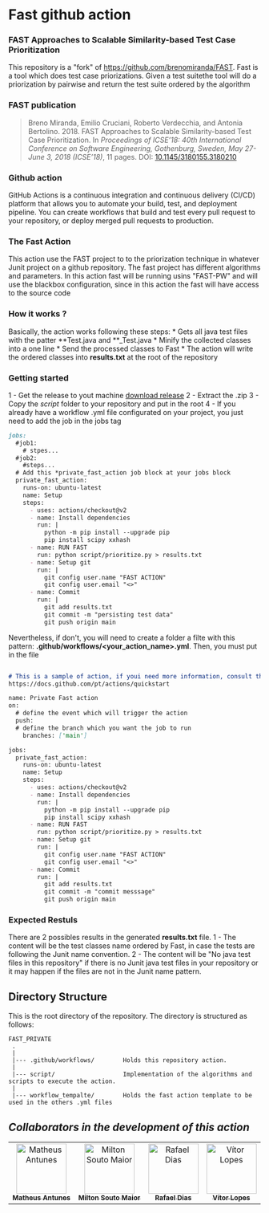 # Fast github action

### FAST Approaches to Scalable Similarity-based Test Case Prioritization

This repository is a "fork" of https://github.com/brenomiranda/FAST.
Fast is a tool which does test case priorizations. Given a test suitethe tool will do a priorization  by pairwise and return the test suite ordered by the algorithm

### FAST publication
> Breno Miranda, Emilio Cruciani, Roberto Verdecchia, and Antonia Bertolino. 2018. FAST Approaches to Scalable Similarity-based Test Case Prioritization. In *Proceedings of ICSE’18: 40th International Conference on Software Engineering, Gothenburg, Sweden, May 27-June 3, 2018 (ICSE’18)*, 11 pages. DOI: [10.1145/3180155.3180210](http://dx.doi.org/10.1145/3180155.3180210)

### Github action

GitHub Actions is a continuous integration and continuous delivery (CI/CD) platform that allows you to automate your build, test, and deployment pipeline. You can create workflows that build and test every pull request to your repository, or deploy merged pull requests to production.


### The Fast Action
This action use the FAST project to to the priorization technique in whatever Junit project on a github repository.
The fast project has different algorithms and parameters. In this action fast will be running usins "FAST-PW" and will use the blackbox configuration, since in this action the fast will have access to the source code

### How it works ?
Basically, the action works following these steps:
    * Gets all java test files with the patter **Test.java and **_Test.java
    * Minify the collected classes into a one line
    * Send the processed classes to Fast
    * The action will write the ordered classes into **results.txt** at the root of the repository

### Getting started

1 -  Get the release to yout machine [download release](https://github.com/BigMilts/FAST_PRIVATE/archive/refs/tags/fast_action_v1.tar.gz)
2 -  Extract the .zip
3 -  Copy the *script* folder to your repository and put in the root
4 -  If you already have a workflow .yml file configurated on your project, you just need to add the job in the jobs tag
```markdown
jobs:
  #job1:
    # stpes...
  #job2:
    #steps...
  # Add this *private_fast_action job block at your jobs block
  private_fast_action:
    runs-on: ubuntu-latest
    name: Setup
    steps:
      - uses: actions/checkout@v2
      - name: Install dependencies
        run: |
          python -m pip install --upgrade pip
          pip install scipy xxhash
      - name: RUN FAST
        run: python script/prioritize.py > results.txt
      - name: Setup git
        run: |
          git config user.name "FAST ACTION"
          git config user.email "<>"
      - name: Commit
        run: |
          git add results.txt
          git commit -m "persisting test data"
          git push origin main
```
Nevertheless, if don't, you will need to create a folder a filte with this pattern: **.github/workflows/<your_action_name>.yml**. Then, you must put in the file

```markdown

# This is a sample of action, if youi need more information, consult the 
https://docs.github.com/pt/actions/quickstart

name: Private Fast action
on:
  # define the event which will trigger the action
  push:
  # define the branch which you want the job to run
    branches: ['main']

jobs:
  private_fast_action:
    runs-on: ubuntu-latest
    name: Setup
    steps:
      - uses: actions/checkout@v2
      - name: Install dependencies
        run: |
          python -m pip install --upgrade pip
          pip install scipy xxhash
      - name: RUN FAST
        run: python script/prioritize.py > results.txt
      - name: Setup git
        run: |
          git config user.name "FAST ACTION"
          git config user.email "<>"
      - name: Commit
        run: |
          git add results.txt
          git commit -m "commit messsage"
          git push origin main
```


### Expected Restuls
There are 2 possibles results in the generated **results.txt** file.
1 - The content will be the test classes name ordered by Fast, in case the tests are following the Junit name convention.
2 - The content will be "No java test files in this repository" if there is no Junit java test files in your repository or it may happen if the files are not in the Junit name pattern.


Directory Structure
---------------
This is the root directory of the repository. The directory is structured as follows:

    FAST_PRIVATE
     .
     |
     |--- .github/workflows/        Holds this repository action.
     |
     |--- script/                   Implementation of the algorithms and scripts to execute the action.
     |
     |--- workflow_tempalte/        Holds the fast action template to be used in the others .yml files
     
 ## *Collaborators in the development of this action*

<table>
  <tr>
    <td align="center"><a href="https://github.com/mam81"><img src="https://avatars.githubusercontent.com/u/49957062?v=4" width="100px;" alt="Matheus Antunes"/><br /><sub><b>Matheus Antunes</b></sub></a><br /><a href="https://github.com/mam81"title="Frontend">
    <td align="center"><a href="https://github.com/BigMilts"><img src="https://avatars.githubusercontent.com/u/51926931?v=4" width="100px;" alt="Milton Souto Maior"/><br /><sub><b>Milton Souto Maior</b></sub></a><br /><a href="https://github.com/BigMilts"title="Fullstack">
	<td align="center"><a href="https://github.com/RafaelNAIP"><img src="https://avatars.githubusercontent.com/u/51056390?v=4" width="100px;" alt="Rafael Dias"/><br /><sub><b>Rafael Dias</b></sub></a><br /><a href="https://github.com/RafaelNAIP"title="Frontend">
    <td align="center"><a href="https://github.com/vitorlms"><img src="https://avatars.githubusercontent.com/u/54985552?v=4" width="100px;" alt="Vítor Lopes"/><br /><sub><b>Vítor Lopes</b></sub></a><br /><a href="https://github.com/vitorlms"title="Frontend"></
  </tr>
</table>
